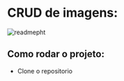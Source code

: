 # CRUD de imagens:

![readmepht](https://user-images.githubusercontent.com/59832080/229391621-2e093357-c060-4d9e-8802-7a76c5dc5d46.jpg)

<h2>Como rodar o projeto:</h2>

* Clone o repositorio 
